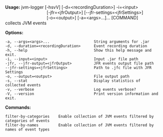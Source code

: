 **Usage:** jvm-logger [-hsvV] [-d=\<recordingDuration\>] -i=\<input\> <br>
&nbsp;&nbsp;&nbsp;&nbsp;&nbsp;&nbsp;&nbsp;&nbsp;&nbsp;&nbsp;&nbsp;&nbsp;&nbsp;&nbsp;&nbsp;&nbsp;&nbsp;&nbsp;&nbsp;&nbsp;&nbsp;&nbsp;&nbsp;&nbsp;&nbsp;&nbsp;&nbsp;&nbsp;&nbsp;&nbsp;&nbsp;&nbsp;&nbsp;&nbsp;[-jfr=\<jfrOutput\>] [--jfr-settings=\<jfrSettings\>] <br>
&nbsp;&nbsp;&nbsp;&nbsp;&nbsp;&nbsp;&nbsp;&nbsp;&nbsp;&nbsp;&nbsp;&nbsp;&nbsp;&nbsp;&nbsp;&nbsp;&nbsp;&nbsp;&nbsp;&nbsp;&nbsp;&nbsp;&nbsp;&nbsp;&nbsp;&nbsp;&nbsp;&nbsp;&nbsp;&nbsp;&nbsp;&nbsp;&nbsp;&nbsp;[-o=\<output\>] [-a=\<args\>...]... [COMMAND] <br>
collects JVM events

**Options:** 
```
-a, --args=<args>...                    String arguments for .jar
-d, --duration=<recordingDuration>      Event recording duration
-h, --help                              Show this help message and exit.
-i, --input=<input>                     Input .jar file path
-jfr, --jfr-output=<jfrOutput>          JFR events output file path
--jfr-settings=<jfrSettings>            Path to .jfc file with JFR Settings
-o, --output=<output>                   File output path
-s, --stat                              Display statistics of collected events
-v, --verbose                           Log events verbose?
-V, --version                           Print version information and exit.
```

**Commands:**
```
filter-by-categories  	Enable collection of JVM events filtered by categories of events
filter-by-names       	Enable collection of JVM events filtered by names of event types
```
